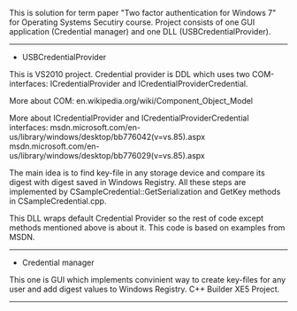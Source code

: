 This is solution for term paper "Two factor authentication for Windows 7" for Operating Systems Secutiry course. Project consists of one GUI application (Credential manager) and one DLL (USBCredentialProvider).

____________________________________

- USBCredentialProvider

This is VS2010 project. Credential provider is DDL which uses two COM-interfaces: ICredentialProvider and ICredentialProviderCredential. 

More about COM: 
	en.wikipedia.org/wiki/Component_Object_Model

More about ICredentialProvider and ICredentialProviderCredential interfaces: 
	msdn.microsoft.com/en-us/library/windows/desktop/bb776042(v=vs.85).aspx 
	msdn.microsoft.com/en-us/library/windows/desktop/bb776029(v=vs.85).aspx

The main idea is to find key-file in any storage device and compare its digest with digest saved in Windows Registry. Аll these steps are implemented by CSampleCredential::GetSerialization and GetKey methods in CSampleCredential.cpp.

This DLL wraps default Credential Provider so the rest of code except methods mentioned above is about it. This code is based on examples from MSDN.
____________________________________

- Credential manager

This one is GUI which implements convinient way to create key-files for any user and add digest values to Windows Registry. C++ Builder XE5 Project.
____________________________________
